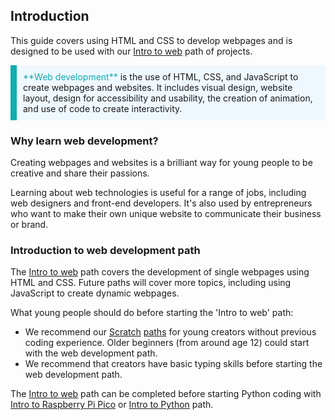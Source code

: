 ## Introduction

This guide covers using HTML and CSS to develop webpages and is designed to be used with our [Intro to web](https://projects.raspberrypi.org/en/pathways/web-intro) path of projects. 

<p style="border-left: solid; border-width:10px; border-color: #0faeb0; background-color: aliceblue; padding: 10px;">
<span style="color: #0faeb0">**Web development**</span> is the use of HTML, CSS, and JavaScript to create webpages and websites. It includes visual design, website layout, design for accessibility and usability, the creation of animation, and use of code to create interactivity. 
</p>

### Why learn web development?

Creating webpages and websites is a brilliant way for young people to be creative and share their passions. 

Learning about web technologies is useful for a range of jobs, including web designers and front-end developers. It's also used by entrepreneurs who want to make their own unique website to communicate their business or brand.

### Introduction to web development path

The [Intro to web](https://projects.raspberrypi.org/en/pathways/web-intro) path covers the development of single webpages using HTML and CSS. Future paths will cover more topics, including using JavaScript to create dynamic webpages. 

What young people should do before starting the 'Intro to web' path:

+ We recommend our [Scratch](https://projects.raspberrypi.org/en/projects/getting-started-scratch) [paths](https://projects.raspberrypi.org/en/paths) for young creators without previous coding experience. Older beginners (from around age 12) could start with the web development path.  
+ We recommend that creators have basic typing skills before starting the web development path.

The [Intro to web](https://projects.raspberrypi.org/en/pathways/web-intro) path can be completed before starting Python coding with [Intro to Raspberry Pi Pico](https://projects.raspberrypi.org/en/pathways/pico-intro) or [Intro to Python](https://projects.raspberrypi.org/en/pathways/python-intro) path. 
